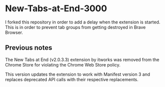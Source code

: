 # New-Tabs-at-End-3000

I forked this repository in order to add a delay when the extension is started. This is in order to prevent tab groups from getting destroyed in Brave Browser.


## Previous notes

The New Tabs at End (v2.0.3.3) extension by itworks was removed from the Chrome Store for violating the Chrome Web Store policy. 

This version updates the extension to work with Manifest version 3 and replaces deprecated API calls with their respective replacements.
